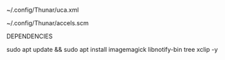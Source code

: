 ~/.config/Thunar/uca.xml

~/.config/Thunar/accels.scm 


DEPENDENCIES

sudo apt update && sudo apt install imagemagick libnotify-bin tree xclip -y
